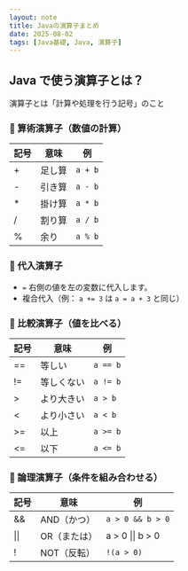 ```yaml
---
layout: note
title: Javaの演算子まとめ
date: 2025-08-02
tags: [Java基礎, Java, 演算子]
---
```


## Java で使う演算子とは？

演算子とは「計算や処理を行う記号」のこと

### 🔢 算術演算子（数値の計算）

| 記号 | 意味   | 例      |
| ---- | ------ | ------- |
| +    | 足し算 | `a + b` |
| -    | 引き算 | `a - b` |
| \*   | 掛け算 | `a * b` |
| /    | 割り算 | `a / b` |
| %    | 余り   | `a % b` |

### 🧮 代入演算子

- `=` 右側の値を左の変数に代入します。
- 複合代入（例： `a += 3` は `a = a + 3` と同じ）

### 🤝 比較演算子（値を比べる）

| 記号 | 意味       | 例       |
| ---- | ---------- | -------- |
| ==   | 等しい     | `a == b` |
| !=   | 等しくない | `a != b` |
| >    | より大きい | `a > b`  |
| <    | より小さい | `a < b`  |
| >=   | 以上       | `a >= b` |
| <=   | 以下       | `a <= b` |

### 🧠 論理演算子（条件を組み合わせる）

| 記号 | 意味         | 例               |
| ---- | ------------ | ---------------- |
| &&   | AND（かつ）  | `a > 0 && b > 0` |
| \|\| | OR（または） | a > 0 \|\| b > 0 |
| !    | NOT（反転）  | `!(a > 0)`       |
